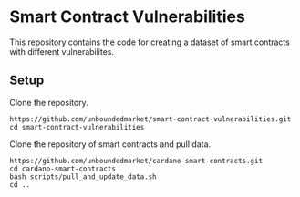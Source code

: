 # Smart Contract Vulnerabilities

This repository contains the code for creating a dataset of smart contracts with different vulnerabilites.

## Setup

Clone the repository.

```
https://github.com/unboundedmarket/smart-contract-vulnerabilities.git
cd smart-contract-vulnerabilities
```

Clone the repository of smart contracts and pull data.

```
https://github.com/unboundedmarket/cardano-smart-contracts.git
cd cardano-smart-contracts
bash scripts/pull_and_update_data.sh
cd ..
```


